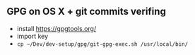 ## GPG on OS X + git commits verifing

* install https://gpgtools.org/
* import key
* `cp ~/Dev/dev-setup/gpg/git-gpg-exec.sh /usr/local/bin/`

